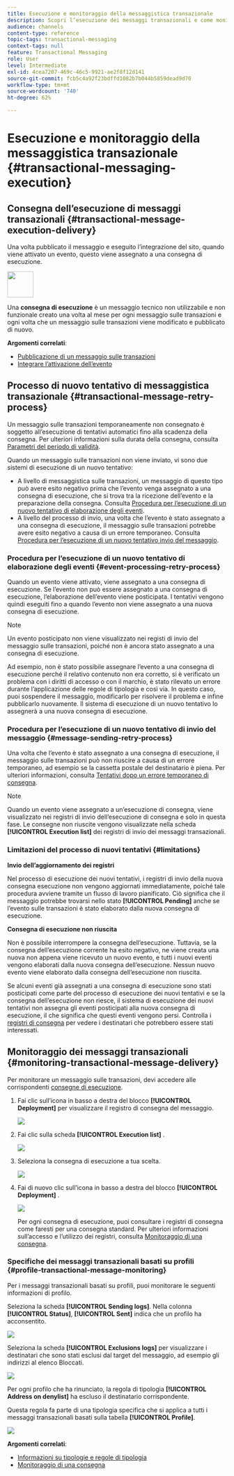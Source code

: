 ```yaml
---
title: Esecuzione e monitoraggio della messaggistica transazionale
description: Scopri l’esecuzione dei messaggi transazionali e come monitorare i messaggi transazionali.
audience: channels
content-type: reference
topic-tags: transactional-messaging
context-tags: null
feature: Transactional Messaging
role: User
level: Intermediate
exl-id: 4cea7207-469c-46c5-9921-ae2f8f12d141
source-git-commit: fcb5c4a92f23bdffd1082b7b044b5859dead9d70
workflow-type: tm+mt
source-wordcount: '740'
ht-degree: 62%

---
```


# Esecuzione e monitoraggio della messaggistica transazionale {#transactional-messaging-execution}

## Consegna dell’esecuzione di messaggi transazionali {#transactional-message-execution-delivery}

Una volta pubblicato il messaggio e eseguito l’integrazione del sito, quando viene attivato un evento, questo viene assegnato a una consegna di esecuzione.

<img src="assets/do-not-localize/icon_concepts.svg" width="60px">

Una **consegna di esecuzione** è un messaggio tecnico non utilizzabile e non funzionale creato una volta al mese per ogni messaggio sulle transazioni e ogni volta che un messaggio sulle transazioni viene modificato e pubblicato di nuovo.

**Argomenti correlati**:
* [Pubblicazione di un messaggio sulle transazioni](../../channels/using/publishing-transactional-message.md#publishing-a-transactional-message)
* [Integrare l’attivazione dell’evento](../../channels/using/getting-started-with-transactional-msg.md#integrate-event-trigger)

## Processo di nuovo tentativo di messaggistica transazionale {#transactional-message-retry-process}

Un messaggio sulle transazioni temporaneamente non consegnato è soggetto all’esecuzione di tentativi automatici fino alla scadenza della consegna. Per ulteriori informazioni sulla durata della consegna, consulta [Parametri del periodo di validità](../../administration/using/configuring-email-channel.md#validity-period-parameters).

Quando un messaggio sulle transazioni non viene inviato, vi sono due sistemi di esecuzione di un nuovo tentativo:

* A livello di messaggistica sulle transazioni, un messaggio di questo tipo può avere esito negativo prima che l’evento venga assegnato a una consegna di esecuzione, che si trova tra la ricezione dell’evento e la preparazione della consegna. Consulta [Procedura per l’esecuzione di un nuovo tentativo di elaborazione degli eventi](#event-processing-retry-process).
* A livello del processo di invio, una volta che l’evento è stato assegnato a una consegna di esecuzione, il messaggio sulle transazioni potrebbe avere esito negativo a causa di un errore temporaneo. Consulta [Procedura per l’esecuzione di un nuovo tentativo invio del messaggio](#message-sending-retry-process).

### Procedura per l’esecuzione di un nuovo tentativo di elaborazione degli eventi {#event-processing-retry-process}

Quando un evento viene attivato, viene assegnato a una consegna di esecuzione. Se l’evento non può essere assegnato a una consegna di esecuzione, l’elaborazione dell’evento viene posticipata. I tentativi vengono quindi eseguiti fino a quando l’evento non viene assegnato a una nuova consegna di esecuzione.

>[!NOTE]
>
>Un evento posticipato non viene visualizzato nei registi di invio del messaggio sulle transazioni, poiché non è ancora stato assegnato a una consegna di esecuzione.

Ad esempio, non è stato possibile assegnare l’evento a una consegna di esecuzione perché il relativo contenuto non era corretto, si è verificato un problema con i diritti di accesso o con il marchio, è stato rilevato un errore durante l’applicazione delle regole di tipologia e così via. In questo caso, puoi sospendere il messaggio, modificarlo per risolvere il problema e infine pubblicarlo nuovamente. Il sistema di esecuzione di un nuovo tentativo lo assegnerà a una nuova consegna di esecuzione.

### Procedura per l’esecuzione di un nuovo tentativo di invio del messaggio {#message-sending-retry-process}

Una volta che l’evento è stato assegnato a una consegna di esecuzione, il messaggio sulle transazioni può non riuscire a causa di un errore temporaneo, ad esempio se la cassetta postale del destinatario è piena. Per ulteriori informazioni, consulta [Tentativi dopo un errore temporaneo di consegna](../../sending/using/understanding-delivery-failures.md#retries-after-a-delivery-temporary-failure).

>[!NOTE]
>
>Quando un evento viene assegnato a un’esecuzione di consegna, viene visualizzato nei registri di invio dell’esecuzione di consegna e solo in questa fase. Le consegne non riuscite vengono visualizzate nella scheda **[!UICONTROL Execution list]** dei registri di invio dei messaggi transazionali.

### Limitazioni del processo di nuovi tentativi {#limitations}

**Invio dell’aggiornamento dei registri**

Nel processo di esecuzione dei nuovi tentativi, i registri di invio della nuova consegna esecuzione non vengono aggiornati immediatamente, poiché tale procedura avviene tramite un flusso di lavoro pianificato. Ciò significa che il messaggio potrebbe trovarsi nello stato **[!UICONTROL Pending]** anche se l’evento sulle transazioni è stato elaborato dalla nuova consegna di esecuzione.

**Consegna di esecuzione non riuscita**

Non è possibile interrompere la consegna dell’esecuzione. Tuttavia, se la consegna dell’esecuzione corrente ha esito negativo, ne viene creata una nuova non appena viene ricevuto un nuovo evento, e tutti i nuovi eventi vengono elaborati dalla nuova consegna dell’esecuzione. Nessun nuovo evento viene elaborato dalla consegna dell’esecuzione non riuscita.

Se alcuni eventi già assegnati a una consegna di esecuzione sono stati posticipati come parte del processo di esecuzione dei nuovi tentativi e se la consegna dell’esecuzione non riesce, il sistema di esecuzione dei nuovi tentativi non assegna gli eventi posticipati alla nuova consegna di esecuzione, il che significa che questi eventi vengono persi. Controlla i [registri di consegna](#monitoring-transactional-message-delivery) per vedere i destinatari che potrebbero essere stati interessati.

## Monitoraggio dei messaggi transazionali {#monitoring-transactional-message-delivery}

Per monitorare un messaggio sulle transazioni, devi accedere alle corrispondenti [consegne di esecuzione](#transactional-message-execution-delivery).

1. Fai clic sull’icona in basso a destra del blocco **[!UICONTROL Deployment]** per visualizzare il registro di consegna del messaggio.

   ![](assets/message-center_access_logs.png)

1. Fai clic sulla scheda **[!UICONTROL Execution list]** .

   ![](assets/message-center_execution_tab.png)

1. Seleziona la consegna di esecuzione a tua scelta.

   ![](assets/message-center_execution_delivery.png)

1. Fai di nuovo clic sull’icona in basso a destra del blocco **[!UICONTROL Deployment]** .

   ![](assets/message-center_execution_access_logs.png)

   Per ogni consegna di esecuzione, puoi consultare i registri di consegna come faresti per una consegna standard. Per ulteriori informazioni sull’accesso e l’utilizzo dei registri, consulta [Monitoraggio di una consegna](../../sending/using/monitoring-a-delivery.md).

### Specifiche dei messaggi transazionali basati su profili {#profile-transactional-message-monitoring}

Per i messaggi transazionali basati su profili, puoi monitorare le seguenti informazioni di profilo.

Seleziona la scheda **[!UICONTROL Sending logs]**. Nella colonna **[!UICONTROL Status]**, **[!UICONTROL Sent]** indica che un profilo ha acconsentito.

![](assets/message-center_marketing_sending_logs.png)

Seleziona la scheda **[!UICONTROL Exclusions logs]** per visualizzare i destinatari che sono stati esclusi dal target del messaggio, ad esempio gli indirizzi al elenco Bloccati.

![](assets/message-center_marketing_exclusion_logs.png)

Per ogni profilo che ha rinunciato, la regola di tipologia **[!UICONTROL Address on denylist]** ha escluso il destinatario corrispondente.

Questa regola fa parte di una tipologia specifica che si applica a tutti i messaggi transazionali basati sulla tabella **[!UICONTROL Profile]**.

![](assets/message-center_marketing_typology.png)

**Argomenti correlati**:

* [Informazioni su tipologie e regole di tipologia](../../sending/using/about-typology-rules.md)
* [Monitoraggio di una consegna](../../sending/using/monitoring-a-delivery.md)
